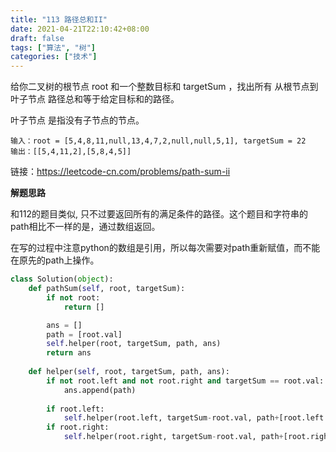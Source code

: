 ```yaml
---
title: "113 路径总和II"
date: 2021-04-21T22:10:42+08:00
draft: false
tags: ["算法", "树"]
categories: ["技术"]
---
```



给你二叉树的根节点 root 和一个整数目标和 targetSum ，找出所有 从根节点到叶子节点 路径总和等于给定目标和的路径。

叶子节点 是指没有子节点的节点。

```
输入：root = [5,4,8,11,null,13,4,7,2,null,null,5,1], targetSum = 22
输出：[[5,4,11,2],[5,8,4,5]]
```

链接：https://leetcode-cn.com/problems/path-sum-ii

**解题思路**

和112的题目类似, 只不过要返回所有的满足条件的路径。这个题目和字符串的path相比不一样的是，通过数组返回。

在写的过程中注意python的数组是引用，所以每次需要对path重新赋值，而不能在原先的path上操作。

```python
class Solution(object):
    def pathSum(self, root, targetSum):
        if not root:
            return []

        ans = []
        path = [root.val]
        self.helper(root, targetSum, path, ans)
        return ans
    
    def helper(self, root, targetSum, path, ans):
        if not root.left and not root.right and targetSum == root.val:
            ans.append(path) 
        
        if root.left:
            self.helper(root.left, targetSum-root.val, path+[root.left.val], ans)
        if root.right:
            self.helper(root.right, targetSum-root.val, path+[root.right.val], ans)
```
